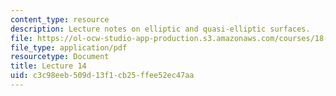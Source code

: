 ```yaml
---
content_type: resource
description: Lecture notes on elliptic and quasi-elliptic surfaces.
file: https://ol-ocw-studio-app-production.s3.amazonaws.com/courses/18-727-topics-in-algebraic-geometry-algebraic-surfaces-spring-2008/c3c98eeb509d13f1cb25ffee52ec47aa_lect14.pdf
file_type: application/pdf
resourcetype: Document
title: Lecture 14
uid: c3c98eeb-509d-13f1-cb25-ffee52ec47aa
---
```

